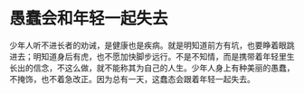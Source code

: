 # 愚蠢会和年轻一起失去

少年人听不进长者的劝诫，是健康也是疾病。就是明知道前方有坑，也要睁着眼跳进去；明知道身后有虎，也不愿加快脚步远行。不是不知情，而是携带着年轻里生长出的信念，不这么做，就不能称其为自己的人生。少年人身上有种美丽的愚蠢，不掩饰，也不着急改正。因为总有一天，这蠢态会跟着年轻一起失去。